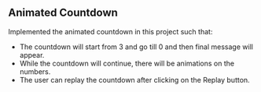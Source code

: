 ## Animated Countdown
Implemented the animated countdown in this project such that:
- The countdown will start from 3 and go till 0 and then final message will appear.
- While the countdown will continue, there will be animations on the numbers.
- The user can replay the countdown after clicking on the Replay button.